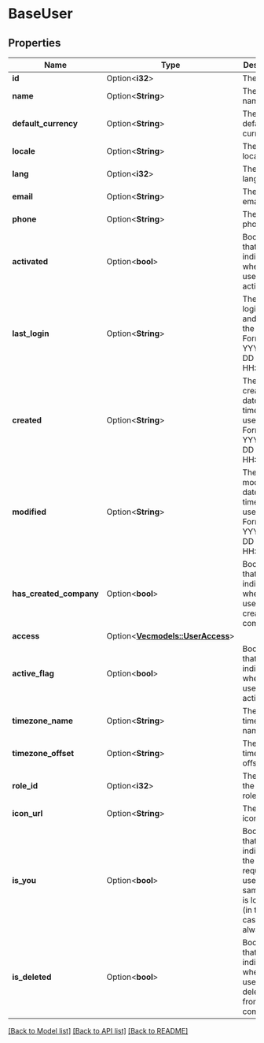 # BaseUser

## Properties

Name | Type | Description | Notes
------------ | ------------- | ------------- | -------------
**id** | Option<**i32**> | The user ID | [optional]
**name** | Option<**String**> | The user name | [optional]
**default_currency** | Option<**String**> | The user default currency | [optional]
**locale** | Option<**String**> | The user locale | [optional]
**lang** | Option<**i32**> | The user language ID | [optional]
**email** | Option<**String**> | The user email | [optional]
**phone** | Option<**String**> | The user phone | [optional]
**activated** | Option<**bool**> | Boolean that indicates whether the user is activated | [optional]
**last_login** | Option<**String**> | The last login date and time of the user. Format: YYYY-MM-DD HH:MM:SS | [optional]
**created** | Option<**String**> | The creation date and time of the user. Format: YYYY-MM-DD HH:MM:SS | [optional]
**modified** | Option<**String**> | The last modification date and time of the user. Format: YYYY-MM-DD HH:MM:SS | [optional]
**has_created_company** | Option<**bool**> | Boolean that indicates whether the user has created a company | [optional]
**access** | Option<[**Vec<models::UserAccess>**](UserAccess.md)> |  | [optional]
**active_flag** | Option<**bool**> | Boolean that indicates whether the user is activated | [optional]
**timezone_name** | Option<**String**> | The user timezone name | [optional]
**timezone_offset** | Option<**String**> | The user timezone offset | [optional]
**role_id** | Option<**i32**> | The ID of the user role | [optional]
**icon_url** | Option<**String**> | The user icon URL | [optional]
**is_you** | Option<**bool**> | Boolean that indicates if the requested user is the same which is logged in (in this case, always true) | [optional]
**is_deleted** | Option<**bool**> | Boolean that indicates whether the user is deleted from the company | [optional]

[[Back to Model list]](../README.md#documentation-for-models) [[Back to API list]](../README.md#documentation-for-api-endpoints) [[Back to README]](../README.md)



